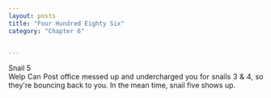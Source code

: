 ```yaml
---
layout: posts
title: "Four Hundred Eighty Six"
category: "Chapter 6"


---
```

<style>
body {
text-align: justify}
</style>

Snail 5
<br>
Welp Can Post office messed up and undercharged you for snails 3 & 4, so they're bouncing back to you. In the mean time, snail five shows up.

